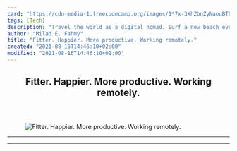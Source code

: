 ```yaml
---
card: "https://cdn-media-1.freecodecamp.org/images/1*7x-3XhZbnZyNaouBTh1ZMQ.jpeg"
tags: [Tech]
description: "Travel the world as a digital nomad. Surf a new beach every m"
author: "Milad E. Fahmy"
title: "Fitter. Happier. More productive. Working remotely."
created: "2021-08-16T14:46:10+02:00"
modified: "2021-08-16T14:46:10+02:00"
---
```

<div class="site-wrapper">
<main id="site-main" class="site-main outer">
<div class="inner">
<article class="post-full post tag-tech tag-life-lessons tag-data-science tag-travel tag-startup ">
<header class="post-full-header">
<h1 class="post-full-title">Fitter. Happier. More productive. Working remotely.</h1>
</header>
<figure class="post-full-image">
<picture>
<source media="(max-width: 700px)" sizes="1px" srcset="data:image/gif;base64,R0lGODlhAQABAIAAAAAAAP///yH5BAEAAAAALAAAAAABAAEAAAIBRAA7 1w">
<source media="(min-width: 701px)" sizes="(max-width: 800px) 400px,
(max-width: 1170px) 700px,
1400px" srcset="https://cdn-media-1.freecodecamp.org/images/1*7x-3XhZbnZyNaouBTh1ZMQ.jpeg 300w,
https://cdn-media-1.freecodecamp.org/images/1*7x-3XhZbnZyNaouBTh1ZMQ.jpeg 600w,
https://cdn-media-1.freecodecamp.org/images/1*7x-3XhZbnZyNaouBTh1ZMQ.jpeg 1000w,
https://cdn-media-1.freecodecamp.org/images/1*7x-3XhZbnZyNaouBTh1ZMQ.jpeg 2000w">
<img onerror="this.style.display='none'" src="https://cdn-media-1.freecodecamp.org/images/1*7x-3XhZbnZyNaouBTh1ZMQ.jpeg" alt="Fitter. Happier. More productive. Working remotely.">
</picture>
</figure>
<section class="post-full-content">
<div class="post-content">
</div>
<hr>
<hr>
</section>
</article>
</div>
</main>
</div>
<!-- Google Tag Manager (noscript) -->
<!-- End Google Tag Manager (noscript) -->
